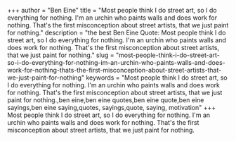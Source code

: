 +++
author = "Ben Eine"
title = "Most people think I do street art, so I do everything for nothing. I'm an urchin who paints walls and does work for nothing. That's the first misconception about street artists, that we just paint for nothing."
description = "the best Ben Eine Quote: Most people think I do street art, so I do everything for nothing. I'm an urchin who paints walls and does work for nothing. That's the first misconception about street artists, that we just paint for nothing."
slug = "most-people-think-i-do-street-art-so-i-do-everything-for-nothing-im-an-urchin-who-paints-walls-and-does-work-for-nothing-thats-the-first-misconception-about-street-artists-that-we-just-paint-for-nothing"
keywords = "Most people think I do street art, so I do everything for nothing. I'm an urchin who paints walls and does work for nothing. That's the first misconception about street artists, that we just paint for nothing.,ben eine,ben eine quotes,ben eine quote,ben eine sayings,ben eine saying,quotes, sayings,quote, saying, motivation"
+++
Most people think I do street art, so I do everything for nothing. I'm an urchin who paints walls and does work for nothing. That's the first misconception about street artists, that we just paint for nothing.
